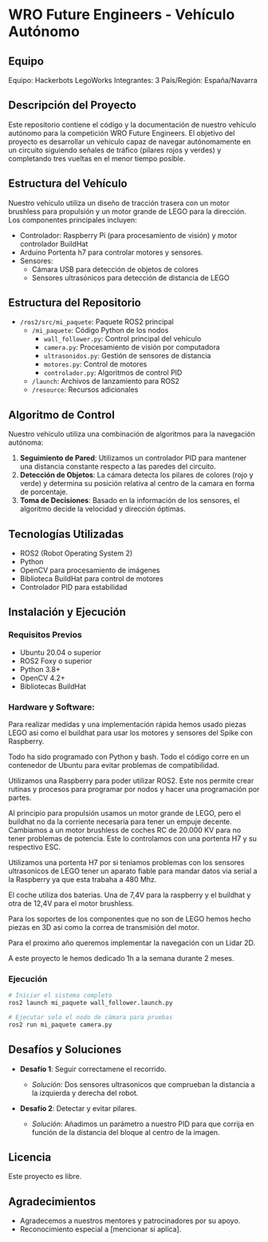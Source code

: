 # WRO Future Engineers - Vehículo Autónomo

## Equipo
Equipo: Hackerbots LegoWorks
Integrantes: 3
País/Región: España/Navarra

## Descripción del Proyecto
Este repositorio contiene el código y la documentación de nuestro vehículo autónomo para la competición WRO Future Engineers. El objetivo del proyecto es desarrollar un vehículo capaz de navegar autónomamente en un circuito siguiendo señales de tráfico (pilares rojos y verdes) y completando tres vueltas en el menor tiempo posible.

## Estructura del Vehículo
Nuestro vehículo utiliza un diseño de tracción trasera con un motor brushless para propulsión y un motor grande de LEGO para la dirección. Los componentes principales incluyen:

- Controlador: Raspberry Pi (para procesamiento de visión) y motor controlador BuildHat
- Arduino Portenta h7 para controlar motores y sensores. 
- Sensores:
  - Cámara USB para detección de objetos de colores
  - Sensores ultrasónicos para detección de distancia de LEGO

## Estructura del Repositorio
- `/ros2/src/mi_paquete`: Paquete ROS2 principal
  - `/mi_paquete`: Código Python de los nodos
    - `wall_follower.py`: Control principal del vehículo
    - `camera.py`: Procesamiento de visión por computadora
    - `ultrasonidos.py`: Gestión de sensores de distancia
    - `motores.py`: Control de motores
    - `controlador.py`: Algoritmos de control PID
  - `/launch`: Archivos de lanzamiento para ROS2
  - `/resource`: Recursos adicionales

## Algoritmo de Control
Nuestro vehículo utiliza una combinación de algoritmos para la navegación autónoma:

1. **Seguimiento de Pared**: Utilizamos un controlador PID para mantener una distancia constante respecto a las paredes del circuito.
2. **Detección de Objetos**: La cámara detecta los pilares de colores (rojo y verde) y determina su posición relativa al centro de la camara en forma de porcentaje.
3. **Toma de Decisiones**: Basado en la información de los sensores, el algoritmo decide la velocidad y dirección óptimas.

## Tecnologías Utilizadas
- ROS2 (Robot Operating System 2)
- Python
- OpenCV para procesamiento de imágenes
- Biblioteca BuildHat para control de motores
- Controlador PID para estabilidad

## Instalación y Ejecución

### Requisitos Previos
- Ubuntu 20.04 o superior
- ROS2 Foxy o superior
- Python 3.8+
- OpenCV 4.2+
- Bibliotecas BuildHat

### Hardware y Software:

Para realizar medidas y una implementación rápida hemos usado piezas LEGO asi como el buildhat para usar los motores y sensores del Spike con Raspberry. 

Todo ha sido programado con Python y bash. Todo el código corre en un contenedor de Ubuntu para evitar problemas de compatibilidad. 

Utilizamos una Raspberry para poder utilizar ROS2. Este nos permite crear rutinas y procesos para programar por nodos y hacer una programación por partes.

Al principio para propulsión usamos un motor grande de LEGO, pero el buildhat no da la corriente necesaria para tener un empuje decente. Cambiamos a un motor brushless de coches RC de 20.000 KV para no tener problemas de potencia. Este lo controlamos con una portenta H7 y su respectivo ESC. 

Utilizamos una portenta H7 por si teniamos problemas con los sensores ultrasonicos de LEGO tener un aparato fiable para mandar datos via serial a la Raspberry ya que esta trabaha a 480 Mhz. 

El coche utiliza dos baterias. Una de 7,4V para la raspberry y el buildhat y otra de 12,4V para el motor brushless. 

Para los soportes de los componentes que no son de LEGO hemos hecho piezas en 3D asi como la correa de transmisión del motor. 

Para el proximo año queremos implementar la navegación con un Lidar 2D. 

A este proyecto le hemos dedicado 1h a la semana durante 2 meses. 

### Ejecución
```bash
# Iniciar el sistema completo
ros2 launch mi_paquete wall_follower.launch.py

# Ejecutar solo el nodo de cámara para pruebas
ros2 run mi_paquete camera.py
```

## Desafíos y Soluciones
- **Desafío 1**: Seguir correctamene el recorrido.
  - *Solución*: Dos sensores ultrasonicos que comprueban la distancia a la izquierda y derecha del robot. 
  
- **Desafío 2**: Detectar y evitar pilares.
  - *Solución*: Añadimos un parámetro a nuestro PID para que corrija en función de la distancia del bloque al centro de la imagen. 


## Licencia
Este proyecto es libre.

## Agradecimientos
- Agradecemos a nuestros mentores y patrocinadores por su apoyo.
- Reconocimiento especial a [mencionar si aplica]. 